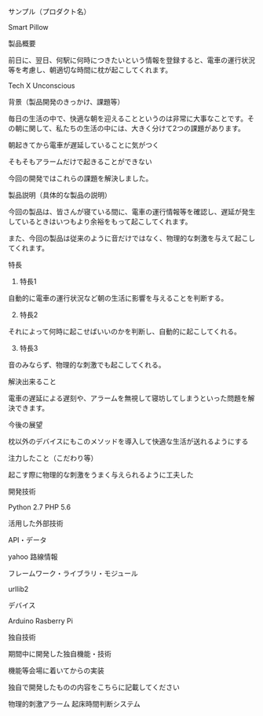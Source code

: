 サンプル（プロダクト名）

Smart Pillow  

製品概要

前日に、翌日、何駅に何時につきたいという情報を登録すると、電車の運行状況等を考慮し、朝適切な時間に枕が起こしてくれます。

 Tech X Unconscious  

背景（製品開発のきっかけ、課題等）

毎日の生活の中で、快適な朝を迎えることというのは非常に大事なことです。その朝に関して、私たちの生活の中には、大きく分けて2つの課題があります。  

朝起きてから電車が遅延していることに気がつく  

そもそもアラームだけで起きることができない  

今回の開発ではこれらの課題を解決しました。

製品説明（具体的な製品の説明）

今回の製品は、皆さんが寝ている間に、電車の運行情報等を確認し、遅延が発生しているときはいつもより余裕をもって起こしてくれます。  

また、今回の製品は従来のように音だけではなく、物理的な刺激を与えて起こしてくれます。  

特長

1. 特長1  

自動的に電車の運行状況など朝の生活に影響を与えることを判断する。

2. 特長2

それによって何時に起こせばいいのかを判断し、自動的に起こしてくれる。

3. 特長3  

音のみならず、物理的な刺激でも起こしてくれる。

解決出来ること

電車の遅延による遅刻や、アラームを無視して寝坊してしまうといった問題を解決できます。

今後の展望

枕以外のデバイスにもこのメソッドを導入して快適な生活が送れるようにする

注力したこと（こだわり等）

起こす際に物理的な刺激をうまく与えられるように工夫した

開発技術

Python 2.7
PHP 5.6

活用した外部技術  

API・データ

yahoo 路線情報

フレームワーク・ライブラリ・モジュール

urllib2

デバイス

Arduino
Rasberry Pi

独自技術

期間中に開発した独自機能・技術

機能等会場に着いてからの実装

独自で開発したものの内容をこちらに記載してください

物理的刺激アラーム
起床時間判断システム